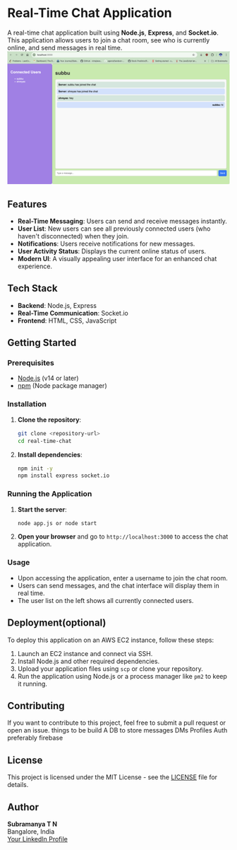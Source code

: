 

# Real-Time Chat Application

A real-time chat application built using **Node.js**, **Express**, and **Socket.io**. This application allows users to join a chat room, see who is currently online, and send messages in real time. 
![image](chat-screenshot.png)
## Features

- **Real-Time Messaging**: Users can send and receive messages instantly.
- **User List**: New users can see all previously connected users (who haven't disconnected) when they join.
- **Notifications**: Users receive notifications for new messages.
- **User Activity Status**: Displays the current online status of users.
- **Modern UI**: A visually appealing user interface for an enhanced chat experience.

## Tech Stack

- **Backend**: Node.js, Express
- **Real-Time Communication**: Socket.io
- **Frontend**: HTML, CSS, JavaScript

## Getting Started

### Prerequisites

- [Node.js](https://nodejs.org/) (v14 or later)
- [npm](https://www.npmjs.com/) (Node package manager)

### Installation

1. **Clone the repository**:

   ```bash
   git clone <repository-url>
   cd real-time-chat
   ```

2. **Install dependencies**:

   ```bash
   npm init -y
   npm install express socket.io
   ```

### Running the Application

1. **Start the server**:

   ```bash
   node app.js or node start
   ```

2. **Open your browser** and go to `http://localhost:3000` to access the chat application.

### Usage

- Upon accessing the application, enter a username to join the chat room.
- Users can send messages, and the chat interface will display them in real time.
- The user list on the left shows all currently connected users.

## Deployment(optional)

To deploy this application on an AWS EC2 instance, follow these steps:

1. Launch an EC2 instance and connect via SSH.
2. Install Node.js and other required dependencies.
3. Upload your application files using `scp` or clone your repository.
4. Run the application using Node.js or a process manager like `pm2` to keep it running.

## Contributing

If you want to contribute to this project, feel free to submit a pull request or open an issue.
things to be build 
A DB to store messages
DMs
Profiles
Auth preferably firebase 

## License

This project is licensed under the MIT License - see the [LICENSE](LICENSE) file for details.

## Author

**Subramanya T N**  
Bangalore, India  
[Your LinkedIn Profile](https://www.linkedin.com/in/subramanya-tn-b399011a8/)
